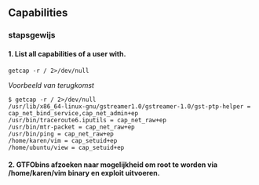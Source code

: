 ## Capabilities

### stapsgewijs

#### 1. List all capabilities of a user with.

```
getcap -r / 2>/dev/null
```

*Voorbeeld van terugkomst*

```
$ getcap -r / 2>/dev/null
/usr/lib/x86_64-linux-gnu/gstreamer1.0/gstreamer-1.0/gst-ptp-helper = cap_net_bind_service,cap_net_admin+ep
/usr/bin/traceroute6.iputils = cap_net_raw+ep
/usr/bin/mtr-packet = cap_net_raw+ep
/usr/bin/ping = cap_net_raw+ep
/home/karen/vim = cap_setuid+ep
/home/ubuntu/view = cap_setuid+ep
```

#### 2. GTFObins afzoeken naar mogelijkheid om root te worden via /home/karen/vim binary en exploit uitvoeren.